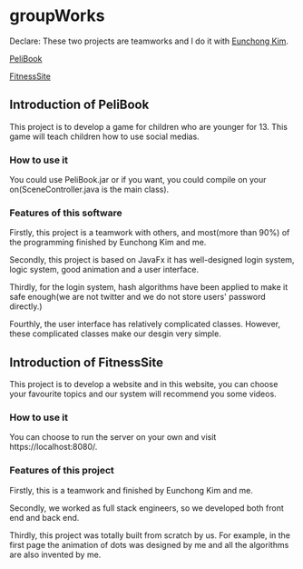 # groupWorks
Declare: These two projects are teamworks and I do it with [Eunchong Kim](https://github.com/EunchongKim).

[PeliBook](#introduction-of-pelibook)

[FitnessSite](#introduction-of-fitnesssite)

## Introduction of PeliBook

This project is to develop a game for children who are younger for 13. This game will teach children how to use social medias. 

### How to use it

You could use PeliBook.jar or if you want, you could compile on your on(SceneController.java is the main class).

### Features of this software

Firstly, this project is a teamwork with others, and most(more than 90%) of the programming finished by Eunchong Kim and me.

Secondly, this project is based on JavaFx it has well-designed login system, logic system, good animation and a user interface.

Thirdly, for the login system, hash algorithms have been applied to make it safe enough(we are not twitter and we do not store users' password directly.)

Fourthly, the user interface has relatively complicated classes. However, these complicated classes make our desgin very simple.


## Introduction of FitnessSite

This project is to develop a website and in this website, you can choose your favourite topics and our system will recommend you some videos.

### How to use it

You can choose to run the server on your own and visit https://localhost:8080/.

### Features of this project

Firstly, this is a teamwork and finished by Eunchong Kim and me.

Secondly, we worked as full stack engineers, so we developed both front end and back end.

Thirdly, this project was totally built from scratch by us. For example, in the first page the animation of dots was designed by me and all the algorithms are also invented by me.




